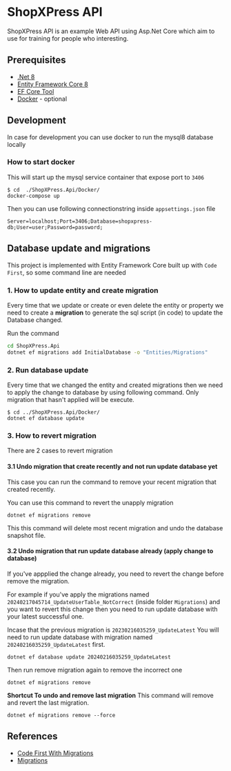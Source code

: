 # ShopXPress API
ShopXPress API is an example Web API using Asp.Net Core which aim to use for training for people who interesting.

## Prerequisites
- [.Net 8](https://dotnet.microsoft.com/en-us/download/dotnet/8.0)
- [Entity Framework Core 8](https://learn.microsoft.com/en-us/ef/core/what-is-new/ef-core-8.0/whatsnew)
- [EF Core Tool](https://learn.microsoft.com/en-us/ef/core/cli/dotnet)
- [Docker](https://www.docker.com/products/docker-desktop/) - optional

## Development
In case for development you can use docker to run the mysql8 database locally

### How to start docker
This will start up the mysql service container that expose port to `3406`
```
$ cd  ./ShopXPress.Api/Docker/
docker-compose up
```

Then you can use following connectionstring inside `appsettings.json` file
```
Server=localhost;Port=3406;Database=shopxpress-db;User=user;Password=password;
```

## Database update and migrations
This project is implemented with Entity Framework Core built up with `Code First`, so some command line are needed

###

### 1. How to update entity and create migration
Every time that we update or create or even delete the entity or property we need to create a **migration** to generate the sql script (in code) to update the Database changed.

Run the command

```bash
cd ShopXPress.Api
dotnet ef migrations add InitialDatabase -o "Entities/Migrations"
```

### 2. Run database update
Every time that we changed the entity and created migrations then we need to apply the change to database by using following command.
Only migration that hasn't applied will be execute.
```
$ cd ../ShopXPress.Api/Docker/
dotnet ef database update
```

### 3. How to revert migration
There are 2 cases to revert migration

#### 3.1 Undo migration that create recently and not run update database yet
This case you can run the command to remove your recent migration that created recently.

You can use this command to revert the unapply migration
```
dotnet ef migrations remove
```
This this command will delete most recent migration and undo the database snapshot file.

#### 3.2 Undo migration that run update database already (apply change to database)
If you've appplied the change already, you need to revert the change before remove the migration.

For example if you've apply the migrations named `20240217045714_UpdateUserTable_NotCorrect` (inside folder `Migrations`)
and you want to revert this change then you need to run update database with your latest successful one.

Incase that the previous migration is `20230216035259_UpdateLatest` You will need to run update database with migration named `20240216035259_UpdateLatest` first.

```
dotnet ef database update 20240216035259_UpdateLatest
```

Then run remove migration again to remove the incorrect one
```
dotnet ef migrations remove
```

**Shortcut To undo and remove last migration**
This command will remove and revert the last migration.
```
dotnet ef migrations remove --force
```

## References
- [Code First With Migrations](https://learn.microsoft.com/en-us/aspnet/core/data/ef-mvc/migrations?view=aspnetcore-7.0)
- [Migrations](https://learn.microsoft.com/en-us/ef/core/managing-schemas/migrations/?tabs=dotnet-core-cli)